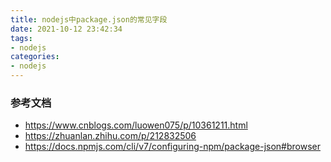```yaml
---
title: nodejs中package.json的常见字段
date: 2021-10-12 23:42:34
tags:
- nodejs
categories:
- nodejs
---
```


### 参考文档

- https://www.cnblogs.com/luowen075/p/10361211.html
- https://zhuanlan.zhihu.com/p/212832506
- https://docs.npmjs.com/cli/v7/configuring-npm/package-json#browser